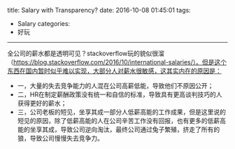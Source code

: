 title: Salary with Transparency?
date: 2016-10-08 01:45:01
tags:
- Salary
categories:
- 好玩
---

全公司的薪水都是透明可见？stackoverflow玩的貌似很溜（https://blog.stackoverflow.com/2016/10/international-salaries/）。但是这个东西在国内暂时似乎难以实现，大部分人对薪水很敏感，这其实内在的原因是：

- 一，大量的失去竞争能力的人混在公司高薪低能，导致他们不原因公开；
- 二，HR在制定薪酬政策没有统一和自信的标准，导致具有更高谈判技巧的人获得更好的薪水；
- 三，公司老板的短见，坐享其成一部分人低薪高能的工作成果，但是这里说的短见的原因，除了低薪高能的人在公司辛苦工作没有回报，也有更多的低薪高能的坐享其成，导致公司逆向淘汰，最终公司通过兔子繁殖，挤走了所有的狼，导致公司慢慢失去竞争力。

